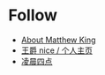 # Follow

- [About Matthew King](https://www.mking.net/about)
- [王爵 nice / 个人主页](https://biezhi.me/)
- [凌晨四点](https://at4am.io)
